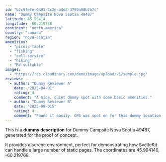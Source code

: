 ```yaml
---
id: "b2c9fefe-0493-4c2e-a4d8-3799a98b7b7c"
name: "Dummy Campsite Nova Scotia 49487"
latitude: 45.99414
longitude: -60.219768
continent: "north-america"
country: "canada"
region: "nova-scotia"
amenities:
  - "picnic-table"
  - "fishing"
  - "cell-service"
  - "hiking"
  - "RV-suitable"
images:
  - "https://res.cloudinary.com/demo/image/upload/v1/sample.jpg"
reviews:
  - author: "Dummy Reviewer A"
    date: "2025-04-01"
    rating: 4
    comment: "A nice, quiet dummy spot with some basic amenities."
  - author: "Dummy Reviewer B"
    date: "2025-08-015"
    rating: 4
    comment: "Found it easily. GPS was spot on for this dummy location."
---
```


This is a **dummy description** for Dummy Campsite Nova Scotia 49487, generated for the proof of concept.

It provides a serene environment, perfect for demonstrating how SvelteKit can handle a large number of static pages. The coordinates are 45.994140, -60.219768.

